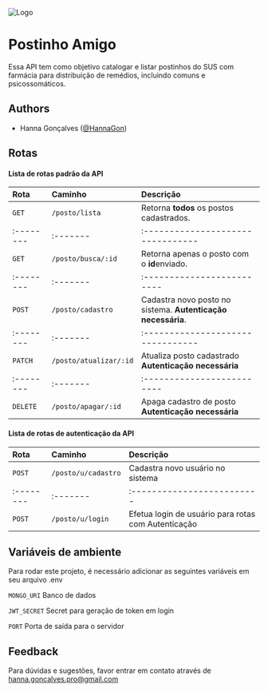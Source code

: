 
![Logo](https://i.postimg.cc/g06Xz4wg/projetofinal-postoamigo-on18.png)


# Postinho Amigo

Essa API tem como objetivo catalogar e listar postinhos do SUS com farmácia para distribuição de remédios, incluindo comuns e psicossomáticos.



## Authors

- Hanna Gonçalves ([@HannaGon](https://github.com/HannaGon))


## Rotas

#### Lista de rotas padrão da API

| Rota | Caminho     | Descrição                |
| :-------- | :------- | :------------------------- |
| `GET` | `/posto/lista` | Retorna **todos** os postos cadastrados. |
| :-------- | :------- | :-------------------------------- |
| `GET`      | `/posto/busca/:id` | Retorna apenas o posto com o **id**enviado. |
| :-------- | :------- | :------------------------- |
| `POST` | `/posto/cadastro` | Cadastra novo posto no sistema. **Autenticação necessária**.|
| :-------- | :------- | :-------------------------------- |
| `PATCH`      | `/posto/atualizar/:id` | Atualiza posto cadastrado **Autenticação necessária** |
| :-------- | :------- | :------------------------- |
| `DELETE` | `/posto/apagar/:id` | Apaga cadastro de posto **Autenticação necessária** |

#### Lista de rotas de autenticação da API

| Rota | Caminho     | Descrição                |
| :-------- | :------- | :-------------------------------- |
| `POST`      | `/posto/u/cadastro` | Cadastra novo usuário no sistema |
| :-------- | :------- | :------------------------- |
| `POST` | `/posto/u/login` | Efetua login de usuário para rotas com Autenticação |

## Variáveis de ambiente

Para rodar este projeto, é necessário adicionar as seguintes variáveis em seu arquivo .env

`MONGO_URI` Banco de dados

`JWT_SECRET` Secret para geração de token em login

`PORT` Porta de saída para o servidor


## Feedback

Para dúvidas e sugestões, favor entrar em contato através de hanna.goncalves.pro@gmail.com

